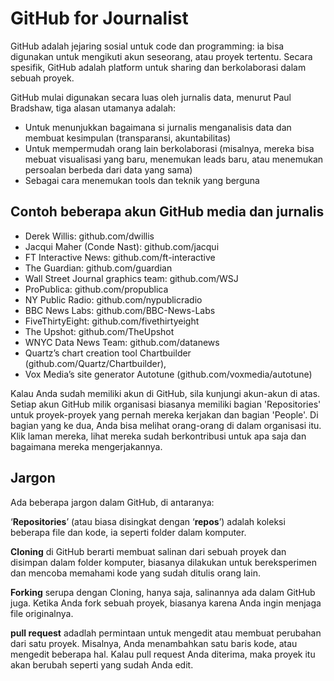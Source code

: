# GitHub for Journalist

GitHub adalah jejaring sosial untuk code dan programming: ia bisa digunakan untuk mengikuti akun seseorang, atau proyek tertentu. Secara spesifik, GitHub adalah platform untuk sharing dan berkolaborasi dalam sebuah proyek. 

GitHub mulai digunakan secara luas oleh jurnalis data, menurut Paul Bradshaw, tiga alasan utamanya adalah:

* Untuk menunjukkan bagaimana si jurnalis menganalisis data dan membuat kesimpulan (transparansi, akuntabilitas)
* Untuk mempermudah orang lain berkolaborasi (misalnya, mereka bisa mebuat visualisasi yang baru, menemukan leads baru, atau menemukan persoalan berbeda dari data yang sama)
* Sebagai cara menemukan tools dan teknik yang berguna

## Contoh beberapa akun GitHub media dan jurnalis

* Derek Willis: github.com/dwillis
* Jacqui Maher (Conde Nast): github.com/jacqui
* FT Interactive News: github.com/ft-interactive
* The Guardian: github.com/guardian
* Wall Street Journal graphics team: github.com/WSJ
* ProPublica: github.com/propublica
* NY Public Radio: github.com/nypublicradio
* BBC News Labs: github.com/BBC-News-Labs
* FiveThirtyEight: github.com/fivethirtyeight
* The Upshot: github.com/TheUpshot
* WNYC Data News Team: github.com/datanews
* Quartz’s chart creation tool Chartbuilder (github.com/Quartz/Chartbuilder), 
* Vox Media’s site generator Autotune (github.com/voxmedia/autotune) 

Kalau Anda sudah memiliki akun di GitHub, sila kunjungi akun-akun di atas. Setiap akun GitHub milik organisasi biasanya memiliki bagian 'Repositories' untuk proyek-proyek yang pernah mereka kerjakan dan bagian 'People'. Di bagian yang ke dua, Anda bisa melihat orang-orang di dalam organisasi itu. Klik laman mereka, lihat mereka sudah berkontribusi untuk apa saja dan bagaimana mereka mengerjakannya. 

## Jargon

Ada beberapa jargon dalam GitHub, di antaranya: 

‘**Repositories**’ (atau biasa disingkat dengan ‘**repos**’) adalah koleksi beberapa file dan kode, ia seperti folder dalam komputer. 

**Cloning** di GitHub berarti membuat salinan dari sebuah proyek dan disimpan dalam folder komputer, biasanya dilakukan untuk bereksperimen dan mencoba memahami kode yang sudah ditulis orang lain. 

**Forking** serupa dengan Cloning, hanya saja, salinannya ada dalam GitHub juga. Ketika Anda fork sebuah proyek, biasanya karena Anda ingin menjaga file originalnya. 

**pull request** adadlah permintaan untuk mengedit atau membuat perubahan dari satu proyek.  Misalnya, Anda menambahkan satu baris kode, atau mengedit beberapa hal. Kalau pull request Anda diterima, maka proyek itu akan berubah seperti yang sudah Anda edit. 



